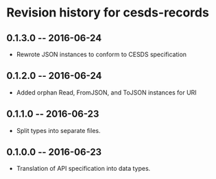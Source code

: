 # Revision history for cesds-records

## 0.1.3.0  -- 2016-06-24

* Rewrote JSON instances to conform to CESDS specification

## 0.1.2.0  -- 2016-06-24

* Added orphan Read, FromJSON, and ToJSON instances for URI

## 0.1.1.0  -- 2016-06-23

* Split types into separate files.

## 0.1.0.0  -- 2016-06-23

* Translation of API specification into data types.
